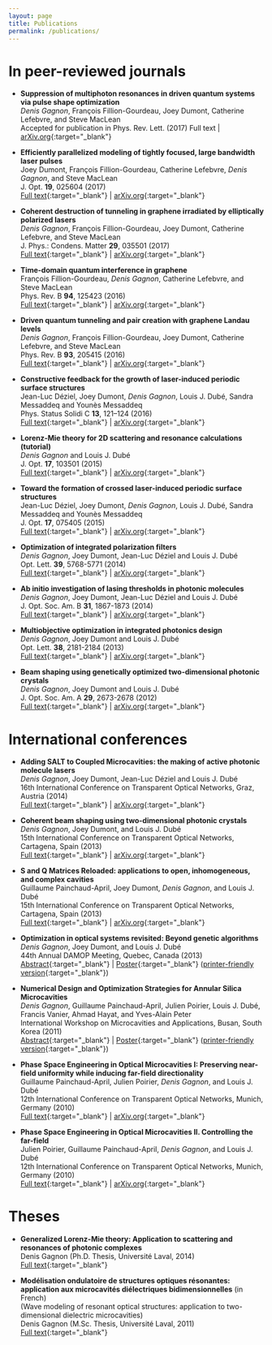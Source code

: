 ```yaml
---
layout: page
title: Publications
permalink: /publications/
--- 
```


In peer-reviewed journals
=============
* **Suppression of multiphoton resonances in driven quantum systems via pulse shape optimization** <br>
*Denis Gagnon*, François Fillion-Gourdeau, Joey Dumont, Catherine Lefebvre, and Steve MacLean  <br>
Accepted for publication in Phys. Rev. Lett. (2017)
Full text |
[arXiv.org](https://arxiv.org/abs/1703.04165){:target="_blank"}

* **Efficiently parallelized modeling of tightly focused, large bandwidth laser pulses** <br>
Joey Dumont, François Fillion-Gourdeau, Catherine Lefebvre, *Denis Gagnon*, and Steve MacLean  <br>
 J. Opt. **19**, 025604 (2017) <br>
[Full text](http://iopscience.iop.org/article/10.1088/2040-8986/aa52e9){:target="_blank"} |
[arXiv.org](https://arxiv.org/abs/1609.08146){:target="_blank"}


* **Coherent destruction of tunneling in graphene irradiated by elliptically polarized lasers** <br>
*Denis Gagnon*, François Fillion-Gourdeau, Joey Dumont, Catherine Lefebvre, and Steve MacLean  <br>
J. Phys.: Condens. Matter **29**, 035501 (2017) <br>
[Full text](http://iopscience.iop.org/article/10.1088/0953-8984/29/3/035501){:target="_blank"} |
[arXiv.org](https://arxiv.org/abs/1609.02821){:target="_blank"}

* **Time-domain quantum interference in graphene** <br>
François Fillion-Gourdeau, *Denis Gagnon*, Catherine Lefebvre, and Steve MacLean <br>
Phys. Rev. B **94**, 125423 (2016) <br>
[Full text](http://journals.aps.org/prb/abstract/10.1103/PhysRevB.94.125423){:target="_blank"} |
[arXiv.org](http://arxiv.org/abs/1607.02055){:target="_blank"}

* **Driven quantum tunneling and pair creation with graphene Landau levels** <br>
*Denis Gagnon*, François Fillion-Gourdeau, Joey Dumont, Catherine Lefebvre, and Steve MacLean <br>
Phys. Rev. B **93**, 205415 (2016) <br>
[Full text](http://journals.aps.org/prb/abstract/10.1103/PhysRevB.93.205415){:target="_blank"} |
[arXiv.org](http://arxiv.org/abs/1606.05663){:target="_blank"}

* **Constructive feedback for the growth of laser-induced periodic surface structures** <br>
Jean-Luc Déziel, Joey Dumont, *Denis Gagnon*, Louis J. Dubé, Sandra Messaddeq and Younès Messaddeq <br>
Phys. Status Solidi C **13**, 121–124 (2016) <br>
[Full text](http://onlinelibrary.wiley.com/doi/10.1002/pssc.201510146/abstract){:target="_blank"} |
[arXiv.org](http://arxiv.org/abs/1507.02490){:target="_blank"}

* **Lorenz-Mie theory for 2D scattering and resonance calculations (tutorial)** <br>
*Denis Gagnon* and Louis J. Dubé <br>
J. Opt. **17**, 103501 (2015) <br>
[Full text](http://dx.doi.org/10.1088/2040-8978/17/10/103501){:target="_blank"} |
[arXiv.org](http://arxiv.org/abs/1505.07691){:target="_blank"}

* **Toward the formation of crossed laser-induced periodic surface structures** <br>
Jean-Luc Déziel, Joey Dumont, *Denis Gagnon*, Louis J. Dubé, Sandra Messaddeq and Younès Messaddeq <br>
J. Opt. **17**, 075405 (2015) <br>
[Full text](http://dx.doi.org/10.1088/2040-8978/17/7/075405){:target="_blank"} |
[arXiv.org](http://arxiv.org/abs/1410.0583){:target="_blank"}

* **Optimization of integrated polarization filters** <br>
*Denis Gagnon*, Joey Dumont, Jean-Luc Déziel and Louis J. Dubé <br>
Opt. Lett. **39**, 5768-5771 (2014) <br>
[Full text](http://dx.doi.org/10.1364/OL.39.005768){:target="_blank"} | 
[arXiv.org](http://arxiv.org/abs/1407.7401){:target="_blank"}

* **Ab initio investigation of lasing thresholds in photonic molecules** <br>
*Denis Gagnon*, Joey Dumont, Jean-Luc Déziel and Louis J. Dubé <br>
J. Opt. Soc. Am. B **31**, 1867-1873 (2014) <br>
[Full text](http://dx.doi.org/10.1364/JOSAB.31.001867){:target="_blank"} | 
[arXiv.org](http://arxiv.org/abs/1401.7305){:target="_blank"}

* **Multiobjective optimization in integrated photonics design** <br>
*Denis Gagnon*, Joey Dumont and Louis J. Dubé <br>
Opt. Lett. **38**, 2181-2184 (2013) <br>
[Full text](http://dx.doi.org/10.1364/OL.38.002181){:target="_blank"} | 
[arXiv.org](http://arxiv.org/abs/1305.5455){:target="_blank"}

* **Beam shaping using genetically optimized two-dimensional photonic crystals** <br>
*Denis Gagnon*, Joey Dumont and Louis J. Dubé <br>
J. Opt. Soc. Am. A **29**, 2673-2678 (2012) <br>
[Full text](http://dx.doi.org/10.1364/JOSAA.29.002673){:target="_blank"} | 
[arXiv.org](http://arxiv.org/abs/1204.5380){:target="_blank"}

International conferences
=============
* **Adding SALT to Coupled Microcavities: the making of active photonic molecule lasers** <br>
*Denis Gagnon*, Joey Dumont, Jean-Luc Déziel and Louis J. Dubé <br>
16th International Conference on Transparent Optical Networks, Graz, Austria (2014) <br>
[Full text](http://dx.doi.org/10.1109/ICTON.2014.6876299){:target="_blank"} | 
[arXiv.org](http://arxiv.org/abs/1405.0168){:target="_blank"}

* **Coherent beam shaping using two-dimensional photonic crystals** <br>
*Denis Gagnon*, Joey Dumont, and Louis J. Dubé <br>
15th International Conference on Transparent Optical Networks, Cartagena, Spain (2013) <br>
[Full text](http://dx.doi.org/10.1109/ICTON.2013.6602751){:target="_blank"} | 
[arXiv.org](http://arxiv.org/abs/1305.0193){:target="_blank"}

* **S and Q Matrices Reloaded: applications to open, inhomogeneous, and complex cavities** <br>
Guillaume Painchaud-April, Joey Dumont, *Denis Gagnon*, and Louis J. Dubé  <br>
15th International Conference on Transparent Optical Networks, Cartagena, Spain (2013) <br>
[Full text](http://dx.doi.org/10.1109/ICTON.2013.6602811){:target="_blank"} | 
[arXiv.org](http://arxiv.org/abs/1305.0473){:target="_blank"}

* **Optimization in optical systems revisited: Beyond genetic algorithms** <br>
*Denis Gagnon*, Joey Dumont, and Louis J. Dubé <br>
44th Annual DAMOP Meeting, Quebec, Canada (2013) <br>
[Abstract](http://www.dynamica.phy.ulaval.ca/fileadmin/abs/damop2013_abstract_dg.pdf){:target="_blank"} | 
[Poster](http://www.dynamica.phy.ulaval.ca/fileadmin/posters/damop2013_dgagnon_poster.pdf){:target="_blank"}
([printer-friendly version](http://www.dynamica.phy.ulaval.ca/fileadmin/posters/damop2013_dgagnon_handout.pdf){:target="_blank"})

* **Numerical Design and Optimization Strategies for Annular Silica Microcavities** <br>
*Denis Gagnon*, Guillaume Painchaud-April, Julien Poirier, Louis J. Dubé, Francis Vanier, Ahmad Hayat, and Yves-Alain Peter <br>
International Workshop on Microcavities and Applications, Busan, South Korea (2011) <br>
[Abstract](http://www.dynamica.phy.ulaval.ca/fileadmin/abs/woma2011_abstract_gagnon.pdf){:target="_blank"} | 
[Poster](http://www.dynamica.phy.ulaval.ca/fileadmin/posters/woma2011_poster_gagnon.pdf){:target="_blank"}
([printer-friendly version](http://www.dynamica.phy.ulaval.ca/fileadmin/posters/woma2011_poster_gagnon_blanc.pdf){:target="_blank"})

* **Phase Space Engineering in Optical Microcavities I: Preserving near-field uniformity while inducing far-field directionality** <br>
Guillaume Painchaud-April, Julien Poirier, *Denis Gagnon*, and Louis J. Dubé <br>
12th International Conference on Transparent Optical Networks, Munich, Germany (2010) <br>
[Full text](http://dx.doi.org/10.1109/ICTON.2010.5548943){:target="_blank"} | 
[arXiv.org](http://arxiv.org/abs/1005.1092){:target="_blank"}

* **Phase Space Engineering in Optical Microcavities II. Controlling the far-field** <br>
Julien Poirier, Guillaume Painchaud-April, *Denis Gagnon*, and Louis J. Dubé <br>
12th International Conference on Transparent Optical Networks, Munich, Germany (2010) <br>
[Full text](http://dx.doi.org/10.1109/ICTON.2010.5549310){:target="_blank"} | 
[arXiv.org](http://arxiv.org/abs/1005.1093){:target="_blank"}


Theses
=============
* **Generalized Lorenz-Mie theory: Application to scattering and resonances of photonic complexes** <br>
Denis Gagnon (Ph.D. Thesis, Université Laval, 2014) <br>
[Full text](http://www.dynamica.phy.ulaval.ca/fileadmin/theses/gagnon14_thesis.pdf){:target="_blank"}

* **Modélisation ondulatoire de structures optiques résonantes: application aux microcavités diélectriques bidimensionnelles** (in French) <br>
(Wave modeling of resonant optical structures: application to two-dimensional dielectric microcavities) <br>
Denis Gagnon (M.Sc. Thesis, Université Laval, 2011) <br>
[Full text](http://www.dynamica.phy.ulaval.ca/fileadmin/theses/gagnon11_master.pdf){:target="_blank"}
